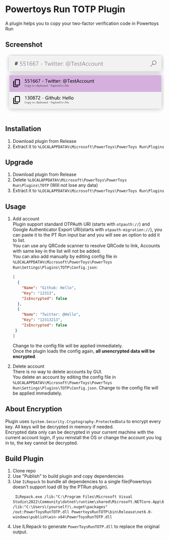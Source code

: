 # Powertoys Run TOTP Plugin
A plugin helps you to copy your two-factor verification code in Powertoys Run


## Screenshot
![screenshot](./assets/screenshot.png)

## Installation
1. Download plugin from Release
2. Extract it to `%LOCALAPPDATA%\Microsoft\PowerToys\PowerToys Run\Plugins`

## Upgrade
1. Download plugin from Release
2. Delete `%LOCALAPPDATA%\Microsoft\PowerToys\PowerToys Run\Plugins\TOTP` (Will not lose any data)
3. Extract it to `%LOCALAPPDATA%\Microsoft\PowerToys\PowerToys Run\Plugins`

## Usage
1. Add account  
Plugin support standard OTPAuth URI (starts with `otpauth://`) and Google Authenticator Export URI(starts with `otpauth-migration://`), you can paste it to the PT Run input bar and you will see an option to add it to list.  
You can use any QRCode scanner to resolve QRCode to link, Accounts with same key in the list will not be added.  
You can also add manually by editing config file in `%LOCALAPPDATA%\Microsoft\PowerToys\PowerToys Run\Settings\Plugins\TOTP\Config.json`:
    ```json
    [
      {
        "Name": "Github: Hello",
        "Key": "12313",
        "IsEncrypted": false
      },
      {
        "Name": "Twitter: @Hello",
        "Key": "12313213",
        "IsEncrypted": false
     }
    ]
    ```
    Change to the config file will be applied immediately.  
    Once the plugin loads the config again, **all unencrypted data will be encrypted**.

2. Delete account  
There is no way to delete accounts by GUI.   
You delete an account by editing the config file in `%LOCALAPPDATA%\Microsoft\PowerToys\PowerToys Run\Settings\Plugins\TOTP\Config.json`.
Change to the config file will be applied immediately.


## About Encryption
Plugin uses `System.Security.Cryptography.ProtectedData` to encrypt every key. All keys will be decrypted in memory if needed.  
Encrypted data only can be decrypted in your current machine with the current account login, if you reinstall the OS or change the account you log in to, the key cannot be decrypted.

## Build Plugin
1. Clone repo
2. Use "Publish" to build plugin and copy dependencies
3. Use `ILRepack` to bundle all dependencies to a single file(Powertoys doesn't support load dll by the PTRun plugin).
   ```
    ILRepack.exe /lib:"C:\Program Files\Microsoft Visual Studio\2022\Community\dotnet\runtime\shared\Microsoft.NETCore.App\6.0.16" /lib:"C:\Users\(yourself)\.nuget\packages" /out:PowerToysRunTOTP.dll PowertoysRunTOTP\bin\Release\net6.0-windows\publish\win-x64\PowerToysRunTOTP.dll
   ```
4. Use ILRepack to generate `PowerToysRunTOTP.dll` to replace the original output.
